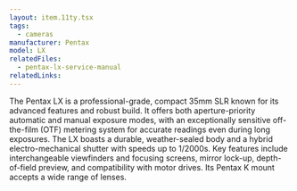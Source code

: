 ```yaml
---
layout: item.11ty.tsx
tags:
  - cameras
manufacturer: Pentax
model: LX
relatedFiles:
  - pentax-lx-service-manual
relatedLinks:
---
```


The Pentax LX is a professional-grade, compact 35mm SLR known for its advanced features and robust build. It offers both aperture-priority automatic and manual exposure modes, with an exceptionally sensitive off-the-film (OTF) metering system for accurate readings even during long exposures. The LX boasts a durable, weather-sealed body and a hybrid electro-mechanical shutter with speeds up to 1/2000s. Key features include interchangeable viewfinders and focusing screens, mirror lock-up, depth-of-field preview, and compatibility with motor drives. Its Pentax K mount accepts a wide range of lenses.
